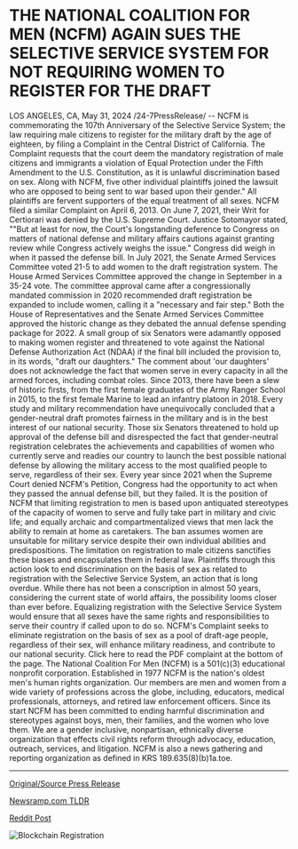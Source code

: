 # THE NATIONAL COALITION FOR MEN (NCFM) AGAIN SUES THE SELECTIVE SERVICE SYSTEM FOR NOT REQUIRING WOMEN TO REGISTER FOR THE DRAFT

LOS ANGELES, CA, May 31, 2024 /24-7PressRelease/ -- NCFM is commemorating the 107th Anniversary of the Selective Service System; the law requiring male citizens to register for the military draft by the age of eighteen, by filing a Complaint in the Central District of California.   The Complaint requests that the court deem the mandatory registration of male citizens and immigrants a violation of Equal Protection under the Fifth Amendment to the U.S. Constitution, as it is unlawful discrimination based on sex.  Along with NCFM, five other individual plaintiffs joined the lawsuit who are opposed to being sent to war based upon their gender."   All plaintiffs are fervent supporters of the equal treatment of all sexes.  NCFM filed a similar Complaint on April 6, 2013. On June 7, 2021, their Writ for Certiorari was denied by the U.S. Supreme Court. Justice Sotomayor stated, ""But at least for now, the Court's longstanding deference to Congress on matters of national defense and military affairs cautions against granting review while Congress actively weighs the issue."  Congress did weigh in when it passed the defense bill. In July 2021, the Senate Armed Services Committee voted 21-5 to add women to the draft registration system. The House Armed Services Committee approved the change in September in a 35-24 vote. The committee approval came after a congressionally mandated commission in 2020 recommended draft registration be expanded to include women, calling it a "necessary and fair step." Both the House of Representatives and the Senate Armed Services Committee approved the historic change as they debated the annual defense spending package for 2022.  A small group of six Senators were adamantly opposed to making women register and threatened to vote against the National Defense Authorization Act (NDAA) if the final bill included the provision to, in its words, "draft our daughters."  The comment about 'our daughters' does not acknowledge the fact that women serve in every capacity in all the armed forces, including combat roles.   Since 2013, there have been a slew of historic firsts, from the first female graduates of the Army Ranger School in 2015, to the first female Marine to lead an infantry platoon in 2018.  Every study and military recommendation have unequivocally concluded that a gender-neutral draft promotes fairness in the military and is in the best interest of our national security.  Those six Senators threatened to hold up approval of the defense bill and disrespected the fact that gender-neutral registration celebrates the achievements and capabilities of women who currently serve and readies our country to launch the best possible national defense by allowing the military access to the most qualified people to serve, regardless of their sex.   Every year since 2021 when the Supreme Court denied NCFM's Petition, Congress had the opportunity to act when they passed the annual defense bill, but they failed.  It is the position of NCFM that limiting registration to men is based upon antiquated stereotypes of the capacity of women to serve and fully take part in military and civic life; and equally archaic and compartmentalized views that men lack the ability to remain at home as caretakers.   The ban assumes women are unsuitable for military service despite their own individual abilities and predispositions. The limitation on registration to male citizens sanctifies these biases and encapsulates them in federal law.  Plaintiffs through this action look to end discrimination on the basis of sex as related to registration with the Selective Service System, an action that is long overdue.  While there has not been a conscription in almost 50 years, considering the current state of world affairs, the possibility looms closer than ever before.   Equalizing registration with the Selective Service System would ensure that all sexes have the same rights and responsibilities to serve their country if called upon to do so.  NCFM's Complaint seeks to eliminate registration on the basis of sex as a pool of draft-age people, regardless of their sex, will enhance military readiness, and contribute to our national security.  Click here to read the PDF complaint at the bottom of the page.  The National Coalition For Men (NCFM) is a 501(c)(3) educational nonprofit corporation. Established in 1977 NCFM is the nation's oldest men's human rights organization. Our members are men and women from a wide variety of professions across the globe, including, educators, medical professionals, attorneys, and retired law enforcement officers. Since its start NCFM has been committed to ending harmful discrimination and stereotypes against boys, men, their families, and the women who love them. We are a gender inclusive, nonpartisan, ethnically diverse organization that effects civil rights reform through advocacy, education, outreach, services, and litigation. NCFM is also a news gathering and reporting organization as defined in KRS 189.635(8)(b)1a.toe. 

---

[Original/Source Press Release](https://www.24-7pressrelease.com/press-release/511310/the-national-coalition-for-men-ncfm-again-sues-the-selective-service-system-for-not-requiring-women-to-register-for-the-draft)
                    

[Newsramp.com TLDR](https://newsramp.com/curated-news/ncfm-challenges-mandatory-male-draft-registration-in-lawsuit/9c4d78850b85a6a75a4ab77e2b0434c9) 

 



[Reddit Post](https://www.reddit.com/r/newsramp/comments/1d4pole/ncfm_challenges_mandatory_male_draft_registration/) 



![Blockchain Registration](https://cdn.newsramp.app/24-7PressRelease/qrcode/245/31/healJ1F2.webp)